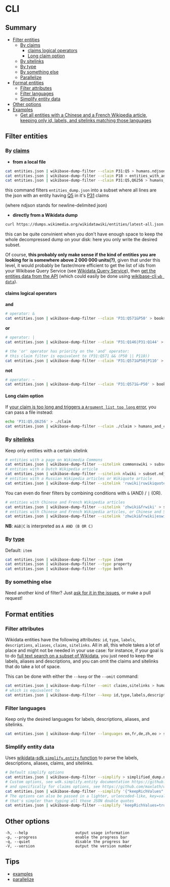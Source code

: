 # CLI

## Summary

<!-- START doctoc generated TOC please keep comment here to allow auto update -->
<!-- DON'T EDIT THIS SECTION, INSTEAD RE-RUN doctoc TO UPDATE -->


- [Filter entities](#filter-entities)
  - [By claims](#by-claims)
    - [claims logical operators](#claims-logical-operators)
    - [Long claim option](#long-claim-option)
  - [By sitelinks](#by-sitelinks)
  - [By type](#by-type)
  - [By something else](#by-something-else)
  - [Parallelize](#parallelize)
- [Format entities](#format-entities)
  - [Filter attributes](#filter-attributes)
  - [Filter languages](#filter-languages)
  - [Simplify entity data](#simplify-entity-data)
- [Other options](#other-options)
- [Examples](#examples)
  - [Get all entities with a Chinese and a French Wikipedia article, keeping only id, labels, and sitelinks matching those languages](#get-all-entities-with-a-chinese-and-a-french-wikipedia-article-keeping-only-id-labels-and-sitelinks-matching-those-languages)

<!-- END doctoc generated TOC please keep comment here to allow auto update -->


## Filter entities
### By [claims](https://www.wikidata.org/wiki/Wikidata:Glossary#Claims_and_statements)

* **from a local file**
```sh
cat entities.json | wikibase-dump-filter --claim P31:Q5 > humans.ndjson
cat entities.json | wikibase-dump-filter --claim P18 > entities_with_an_image.ndjson
cat entities.json | wikibase-dump-filter --claim P31:Q5,Q6256 > humans_and_countries.ndjson
```
this command filters `entities_dump.json` into a subset where all lines are the json with an entity having [Q5](https://wikidata.org/entity/Q5) in it's [P31](https://wikidata.org/wiki/Property:P31) claims

(where ndjson stands for newline-delimited json)

* **directly from a Wikidata dump**
```sh
curl https://dumps.wikimedia.org/wikidatawiki/entities/latest-all.json.gz | gzip -d | wikibase-dump-filter --claim P31:Q5 > humans.ndjson
```
this can be quite convinient when you don't have enough space to keep the whole decompressed dump on your disk: here you only write the desired subset.

Of course, **this probably only make sense if the kind of entities you are looking for is somewhere above 2 000 000 units(?)**, given that under this level, it would probably be faster/more efficient to get the list of ids from your Wikibase Query Service (see [Wikidata Query Service](http://query.wikidata.org/)), then [get the entities data from the API](https://www.wikidata.org/w/api.php?action=help&modules=wbgetentities) (which could easily be done using [wikibase-cli `wb data`](https://github.com/maxlath/wikibase-cli/blob/master/docs/read_operations.md#wb-data)).

#### claims logical operators
**and**
```sh
# operator: &
cat entities.json | wikibase-dump-filter --claim 'P31:Q571&P50' > books_with_an_author.ndjson
```

**or**
```sh
# operator: |
cat entities.json | wikibase-dump-filter --claim 'P31:Q146|P31:Q144' > cats_and_dogs.ndjson

# the 'or' operator has priority on the 'and' operator:
# this claim filter is equivalent to (P31:Q571 && (P50 || P110))
cat entities.json | wikibase-dump-filter --claim 'P31:Q571&P50|P110' > books_with_an_author_or_an_illustrator.ndjson
```

**not**
```sh
# operator: ~
cat entities.json | wikibase-dump-filter --claim 'P31:Q571&~P50' > books_without_author.ndjson
```

#### Long claim option
If [your claim is too long and triggers a `Argument list too long` error](https://github.com/maxlath/wikibase-dump-filter/issues/13), you can pass a file instead:
```sh
echo 'P31:Q5,Q6256' > ./claim
cat entities.json | wikibase-dump-filter --claim ./claim > humans_and_countries.ndjson
```

### By [sitelinks](https://www.wikidata.org/wiki/Wikidata:Glossary#Sitelinks)
Keep only entities with a certain sitelink
```sh
# entities with a page on Wikimedia Commons
cat entities.json | wikibase-dump-filter --sitelink commonswiki > subset.ndjson
# entities with a Dutch Wikipedia article
cat entities.json | wikibase-dump-filter --sitelink nlwiki > subset.ndjson
# entities with a Russian Wikipedia articles or Wikiquote article
cat entities.json | wikibase-dump-filter --sitelink 'ruwiki|ruwikiquote' > subset.ndjson
```
You can even do finer filters by combining conditions with `&` (AND) / `|` (OR).
```sh
# entities with Chinese and French Wikipedia articles
cat entities.json | wikibase-dump-filter --sitelink 'zhwiki&frwiki' > subset.ndjson
# entities with Chinese and French Wikipedia articles, or Chinese and Spanish articles
cat entities.json | wikibase-dump-filter --sitelink 'zhwiki&frwiki|eswiki' > subset.ndjson
```
**NB**: `A&B|C` is interpreted as `A AND (B OR C)`

### By [type](https://www.wikidata.org/wiki/Wikidata:Glossary#Entities.2C_items.2C_properties_and_queries)
Default: `item`
```sh
cat entities.json | wikibase-dump-filter --type item
cat entities.json | wikibase-dump-filter --type property
cat entities.json | wikibase-dump-filter --type both
```

### By something else
Need another kind of filter? Just [ask for it in the issues](https://github.com/maxlath/wikibase-dump-filter/issues), or make a pull request!

## Format entities
### Filter attributes

Wikidata entities have the following attributes: `id`, `type`, `labels`, `descriptions`, `aliases`, `claims`, `sitelinks`.
All in all, this whole takes a lot of place and might not be needed in your use case: for instance, if your goal is to do [full text search on a subset of Wikidata](http://github.com/inventaire/inv-elasticsearch), you just need to keep the labels, aliases and descriptions, and you can omit the claims and sitelinks that do take a lot of space.

This can be done with either the `--keep` or the `--omit` command:
```sh
cat entities.json | wikibase-dump-filter --omit claims,sitelinks > humans.ndjson
# which is equivalent to
cat entities.json | wikibase-dump-filter --keep id,type,labels,descriptions,aliases > humans.ndjson
```

### Filter languages
Keep only the desired languages for labels, descriptions, aliases, and sitelinks.
```sh
cat entities.json | wikibase-dump-filter --languages en,fr,de,zh,eo > subset.ndjson
```

### Simplify entity data
Uses [wikidata-sdk `simplify.entity` function](https://github.com/maxlath/wikidata-sdk/blob/master/docs/simplify_entities_data.md) to parse the labels, descriptions, aliases, claims, and sitelinks.
```sh
# Default simplify options
cat entities.json | wikibase-dump-filter --simplify > simplified_dump.ndjson
# Custom options, see wdk.simplify.entity documentation https://github.com/maxlath/wikidata-sdk/blob/master/docs/simplify_entities_data.md
# and specifically for claims options, see https://github.com/maxlath/wikidata-sdk/blob/master/docs/simplify_claims.md#options
cat entities.json | wikibase-dump-filter --simplify '{"keepRichValues":"true","keepQualifiers":"true","keepReferences":"true"}' > simplified_dump.ndjson
# The options can also be passed in a lighter, urlencoded-like, key=value format
# that's simpler than typing all those JSON double quotes
cat entities.json | wikibase-dump-filter --simplify 'keepRichValues=true&keepQualifiers=true&keepReferences=true' > simplified_dump.ndjson
```

## Other options
```
-h, --help                     output usage information
-p, --progress                 enable the progress bar
-q, --quiet                    disable the progress bar
-V, --version                  output the version number
```

## Tips
* [examples](https://github.com/maxlath/wikidata-sdk/blob/master/docs/examples.md)
* [parallelize](https://github.com/maxlath/wikidata-sdk/blob/master/docs/Parallelize.md)
